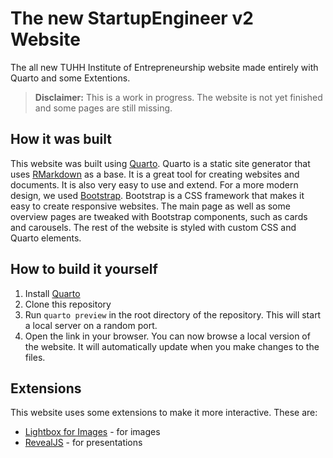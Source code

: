 # The new StartupEngineer v2 Website
The all new TUHH Institute of Entrepreneurship website made entirely with Quarto and some Extentions.

> **Disclaimer:** This is a work in progress. The website is not yet finished and some pages are still missing.

## How it was built
This website was built using [Quarto](https://quarto.org/). Quarto is a static site generator that uses [RMarkdown](https://rmarkdown.rstudio.com/) as a base. It is a great tool for creating websites and documents. It is also very easy to use and extend.
For a more modern design, we used [Bootstrap](https://getbootstrap.com/). Bootstrap is a CSS framework that makes it easy to create responsive websites. The main page as well as some overview pages are tweaked with Bootstrap components, such as cards and carousels. The rest of the website is styled with custom CSS and Quarto elements. 

## How to build it yourself
1. Install [Quarto](https://quarto.org/docs/getting-started/installation.html)
2. Clone this repository
3. Run `quarto preview` in the root directory of the repository. This will start a local server on a random port.
4. Open the link in your browser. You can now browse a local version of the website. It will automatically update when you make changes to the files.

## Extensions
This website uses some extensions to make it more interactive. These are:
* [Lightbox for Images](https://github.com/quarto-ext/lightbox) - for images
* [RevealJS](https://revealjs.com/) - for presentations
